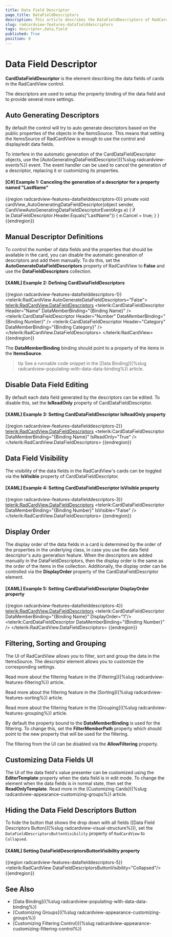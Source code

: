 ```yaml
---
title: Data Field Descriptor
page_title: DataFieldDescriptors
description: This article describes the DataFieldDescriptors of RadCardView.
slug: radcardview-features-datafielddescriptors
tags: descriptor,data,field
published: True
position: 0
---
```


# Data Field Descriptor

__CardDataFieldDescriptor__ is the element describing the data fields of cards in the RadCardView control. 

The descriptors are used to setup the property binding of the data field and to provide several more settings.

## Auto Generating Descriptors

By default the control will try to auto generate descriptors based on the public properties of the objects in the ItemsSource. This means that setting the ItemsSource of RadCardView is enough to use the control and display/edit data fields. 

To interfere in the automatic generation of the CardDataFieldDescriptor objects, use the [AutoGeneratingDataFieldDescriptor]({%slug radcardview-events%}) event. The event handler can be used to cancel the generation of a descriptor, replacing it or customizing its properties.

#### __[C#] Example 1: Canceling the generation of a descriptor for a property named "LastName"__
{{region radcardview-features-datafielddescriptors-0}}
	private void cardView_AutoGeneratingDataFieldDescriptor(object sender, CardViewAutoGeneratingDataFieldDescriptorEventArgs e)
	{
		if (e.DataFieldDescriptor.Header.Equals("LastName"))
		{
			e.Cancel = true;
		}
	}
{{endregion}}

## Manual Descriptor Definitions

To control the number of data fields and the properties that should be available in the card, you can disable the automatic generation of descriptors and add them manually. To do this, set the 
__AutoGenerateDataFieldDescriptors__ property of RadCardView to __False__ and use the __DataFieldDescriptors__ collection.

#### __[XAML] Example 2: Defining CardDataFieldDescriptors__
{{region radcardview-features-datafielddescriptors-1}}
	<telerik:RadCardView AutoGenerateDataFieldDescriptors="False">
		<telerik:RadCardView.DataFieldDescriptors>
			<telerik:CardDataFieldDescriptor Header="Name" DataMemberBinding="{Binding Name}" />
			<telerik:CardDataFieldDescriptor Header="Number" DataMemberBinding="{Binding Number}" />
			<telerik:CardDataFieldDescriptor Header="Category" DataMemberBinding="{Binding Category}" />
		</telerik:RadCardView.DataFieldDescriptors>
	</telerik:RadCardView>
{{endregion}}

The __DataMemberBinding__ binding should point to a property of the items in the __ItemsSource__.

>tip See a runnable code snippet in the [Data Binding]({%slug radcardview-populating-with-data-data-binding%}) article.

## Disable Data Field Editing

By default each data field generated by the descriptors can be edited. To disable this, set the __IsReadOnly__ property of CardDataFieldDescriptor.

#### __[XAML] Example 3: Setting CardDataFieldDescriptor IsReadOnly property__
{{region radcardview-features-datafielddescriptors-2}}
	<telerik:RadCardView.DataFieldDescriptors>
		<telerik:CardDataFieldDescriptor DataMemberBinding="{Binding Name}" IsReadOnly="True" />
	</telerik:RadCardView.DataFieldDescriptors>
{{endregion}}

## Data Field Visibility

The visibility of the data fields in the RadCardView's cards can be toggled via the __IsVisible__ property of CardDataFieldDescriptor.

#### __[XAML] Example 4: Setting CardDataFieldDescriptor IsVisible property__
{{region radcardview-features-datafielddescriptors-3}}
	<telerik:RadCardView.DataFieldDescriptors>
		<telerik:CardDataFieldDescriptor DataMemberBinding="{Binding Number}" IsVisible="False" />
	</telerik:RadCardView.DataFieldDescriptors>
{{endregion}}

## Display Order

The display order of the data fields in a card is determined by the order of the properties in the underlying class, in case you use the data field descriptor's auto generation feature. When the descriptors are added manually in the DataFieldDescriptors, then the display order is the same as the order of the items in the collection. Additionally, the display order can be controlled via the __DisplayOrder__ property of the CardDataFieldDescriptor element.

#### __[XAML] Example 5: Setting CardDataFieldDescriptor DisplayOrder property__
{{region radcardview-features-datafielddescriptors-4}}
	<telerik:RadCardView.DataFieldDescriptors>
		<telerik:CardDataFieldDescriptor DataMemberBinding="{Binding Name}" DisplayOrder="1"/>
		<telerik:CardDataFieldDescriptor DataMemberBinding="{Binding Number}" />
	</telerik:RadCardView.DataFieldDescriptors>
{{endregion}}

## Filtering, Sorting and Grouping

The UI of RadCardView allows you to filter, sort and group the data in the ItemsSource. The descriptor element allows you to customize the corresponding settings.

Read more about the filtering feature in the [Filtering]({%slug radcardview-features-filtering%}) article.

Read more about the filtering feature in the [Sorting]({%slug radcardview-features-sorting%}) article.

Read more about the filtering feature in the [Grouping]({%slug radcardview-features-grouping%}) article.

 By default the property bound to the __DataMemberBinding__ is used for the filtering. To change this, set the __FilterMemberPath__ property which should point to the new property that will be used for the filtering.

The filtering from the UI can be disabled via the __AllowFiltering__ property.

## Customizing Data Fields UI

The UI of the data field's value presenter can be customized using the __EditorTemplate__ property when the data field is in edit mode. To change the element when the data fields is in normal state, then set the __ReadOnlyTemplate__. Read more in the [Customizing Cards]({%slug radcardview-appearance-customizing-groups%}) article.

## Hiding the Data Field Descriptors Button

To hide the button that shows the drop down with all fields ([Data Field Descriptors Button]({%slug radcardview-visual-structure%})), set the `DataFieldDescriptorsButtonVisibility` property of `RadCardView` to `Collapsed`.

#### __[XAML] Setting DataFieldDescriptorsButtonVisibility property__
{{region radcardview-features-datafielddescriptors-5}}
	<telerik:RadCardView DataFieldDescriptorsButtonVisibility="Collapsed"/>
{{endregion}}

## See Also
* [Data Binding]({%slug radcardview-populating-with-data-data-binding%})
* [Customizing Groups]({%slug radcardview-appearance-customizing-groups%}) 
* [Customizing Filtering Control]({%slug radcardview-appearance-customizing-filtering-control%}) 
